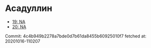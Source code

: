 # Асадуллин
- [19: NA](19.md)
- [20: NA](20.md)

Commit: 4c4b949b2278a7bde0d7b61da8455b60925010f7
 fetched at: 20201016-110207
